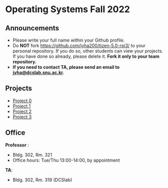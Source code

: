 # Operating Systems Fall 2022

## Announcements
* Please write your full name within your Github profile.
* Do **NOT** fork https://github.com/jyha200/tizen-5.0-rpi3/ to your personal repository. If you do so, other students can view your projects. If you have done so already, please delete it. **Fork it only to your team repository.** 
* **If you need to contact TA, please send an email to jyha@dcslab.snu.ac.kr.**

## Projects

* [Project 0](/doc/Project0.md)
* [Project 1](/doc/Project1.md)
* [Project 2](/doc/Project2.md)
* [Project 3](/doc/Project3.md)

## Office
**Professor** :
  - Bldg. 302, Rm. 321
  - Office hours: Tue/Thu 13:00-14:00, by appointment

**TA**:
  - Bldg. 302, Rm. 319 (DCSlab)

